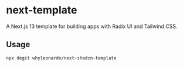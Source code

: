 # next-template

A Next.js 13 template for building apps with Radix UI and Tailwind CSS.

## Usage

```bash
npx degit whyleonardo/next-shadcn-template
```
